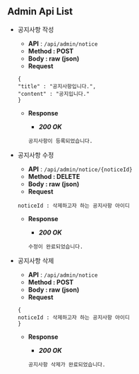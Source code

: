 ## Admin Api List

- 공지사항 작성
    - **API** : `/api/admin/notice`
    - **Method : POST**
    - **Body :  raw (json)**
    - **Request**
    
    ```jsonc
    {
    "title" : "공지사항입니다.",
    "content" : "공지입니다."
    }
    ```
    
    - **Response**
        - ***200 OK***
        
        ```jsonc
        공지사항이 등록되었습니다.
        ```


- 공지사항 수정
    - **API** : `/api/admin/notice/{noticeId}`
    - **Method : DELETE**
    - **Body :  raw (json)**
    - **Request**
    
    ```jsonc
    noticeId : 삭제하고자 하는 공지사항 아이디
    ```
    
    - **Response**
        - ***200 OK***
        
        ```jsonc
        수정이 완료되었습니다.
        ```


- 공지사항 삭제
    - **API** : `/api/admin/notice`
    - **Method : POST**
    - **Body :  raw (json)**
    - **Request**
    
    ```jsonc
    {
    noticeId : 삭제하고자 하는 공지사항 아이디
    }
    ```
    
    - **Response**
        - ***200 OK***
        
        ```jsonc
        공지사항 삭제가 완료되었습니다. 
        ```

